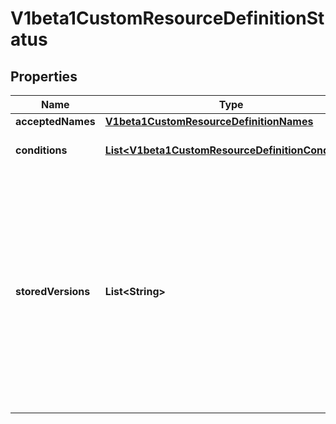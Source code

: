 
# V1beta1CustomResourceDefinitionStatus

## Properties
Name | Type | Description | Notes
------------ | ------------- | ------------- | -------------
**acceptedNames** | [**V1beta1CustomResourceDefinitionNames**](V1beta1CustomResourceDefinitionNames.md) |  | 
**conditions** | [**List&lt;V1beta1CustomResourceDefinitionCondition&gt;**](V1beta1CustomResourceDefinitionCondition.md) | Conditions indicate state for particular aspects of a CustomResourceDefinition | 
**storedVersions** | **List&lt;String&gt;** | StoredVersions are all versions of CustomResources that were ever persisted. Tracking these versions allows a migration path for stored versions in etcd. The field is mutable so the migration controller can first finish a migration to another version (i.e. that no old objects are left in the storage), and then remove the rest of the versions from this list. None of the versions in this list can be removed from the spec.Versions field. | 



